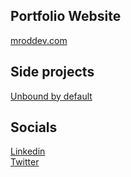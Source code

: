 ## Portfolio Website
[mroddev.com](https://mroddev.com/)

## Side projects
[Unbound by default](https://unboundbydefault.com/)

## Socials
[Linkedin](https://www.linkedin.com/in/mroddev/)<br/>
[Twitter](https://twitter.com/mroddev)
